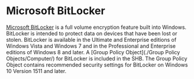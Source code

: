 # Microsoft BitLocker

[Microsoft BitLocker](https://technet.microsoft.com/en-us/library/cc731549.aspx) is a full volume encryption feature built into Windows. BitLocker is intended to protect data on devices that have been lost or stolen. BitLocker is available in the Ultimate and Enterprise editions of Windows Vista and Windows 7 and in the Professional and Enterprise editions of Windows 8 and later. A [Group Policy Object](./Group Policy Objects/Computer/) for BitLocker is included in the SHB. The Group Policy Object contains recommended security settings for BitLocker on Windows 10 Version 1511 and later.


